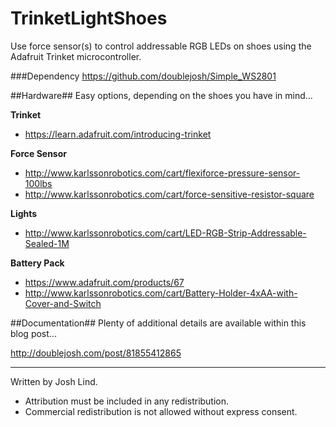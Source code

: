 TrinketLightShoes
=================
Use force sensor(s) to control addressable RGB LEDs on shoes using the Adafruit Trinket microcontroller.

###Dependency
https://github.com/doublejosh/Simple_WS2801

##Hardware##
Easy options, depending on the shoes you have in mind...

**Trinket**
 * https://learn.adafruit.com/introducing-trinket

**Force Sensor**
 * http://www.karlssonrobotics.com/cart/flexiforce-pressure-sensor-100lbs
 * http://www.karlssonrobotics.com/cart/force-sensitive-resistor-square

**Lights**
 * http://www.karlssonrobotics.com/cart/LED-RGB-Strip-Addressable-Sealed-1M

**Battery Pack**
 * https://www.adafruit.com/products/67
 * http://www.karlssonrobotics.com/cart/Battery-Holder-4xAA-with-Cover-and-Switch

##Documentation##
Plenty of additional details are available within this blog post...

http://doublejosh.com/post/81855412865

-------------------------------------

Written by Josh Lind.  
* Attribution must be included in any redistribution.
* Commercial redistribution is not allowed without express consent.
